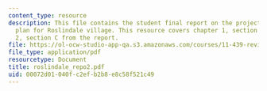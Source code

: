 ```yaml
---
content_type: resource
description: This file contains the student final report on the project on the strategy
  plan for Roslindale village. This resource covers chapter 1, section D, and chapter
  2, section C from the report.
file: https://ol-ocw-studio-app-qa.s3.amazonaws.com/courses/11-439-revitalizing-urban-main-streets-hyde-jackson-square-roslindale-square-boston-spring-2005/00072d01040fc2efb2b8e8c58f521c49_roslindale_repo2.pdf
file_type: application/pdf
resourcetype: Document
title: roslindale_repo2.pdf
uid: 00072d01-040f-c2ef-b2b8-e8c58f521c49
---
```

